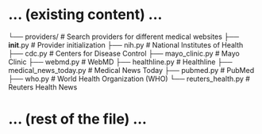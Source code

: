 # ... (existing content) ...
└── providers/             # Search providers for different medical websites
    ├── __init__.py        # Provider initialization
    ├── nih.py             # National Institutes of Health
    ├── cdc.py             # Centers for Disease Control
    ├── mayo_clinic.py     # Mayo Clinic
    ├── webmd.py           # WebMD
    ├── healthline.py      # Healthline
    ├── medical_news_today.py # Medical News Today
    ├── pubmed.py          # PubMed
    ├── who.py             # World Health Organization (WHO)
    └── reuters_health.py  # Reuters Health News
# ... (rest of the file) ...
